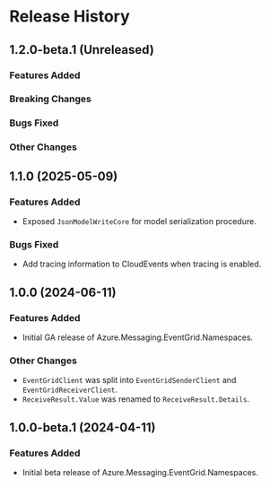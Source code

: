 # Release History

## 1.2.0-beta.1 (Unreleased)

### Features Added

### Breaking Changes

### Bugs Fixed

### Other Changes

## 1.1.0 (2025-05-09)

### Features Added

- Exposed `JsonModelWriteCore` for model serialization procedure.

### Bugs Fixed

- Add tracing information to CloudEvents when tracing is enabled.

## 1.0.0 (2024-06-11)

### Features Added

- Initial GA release of Azure.Messaging.EventGrid.Namespaces.

### Other Changes

- `EventGridClient` was split into `EventGridSenderClient` and `EventGridReceiverClient`.
- `ReceiveResult.Value` was renamed to `ReceiveResult.Details`.

## 1.0.0-beta.1 (2024-04-11)

### Features Added

- Initial beta release of Azure.Messaging.EventGrid.Namespaces.

